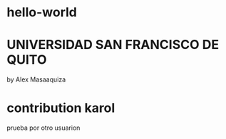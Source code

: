 # hello-world
# UNIVERSIDAD SAN FRANCISCO DE QUITO 
by Alex Masaaquiza
# contribution karol
prueba por otro usuarion
